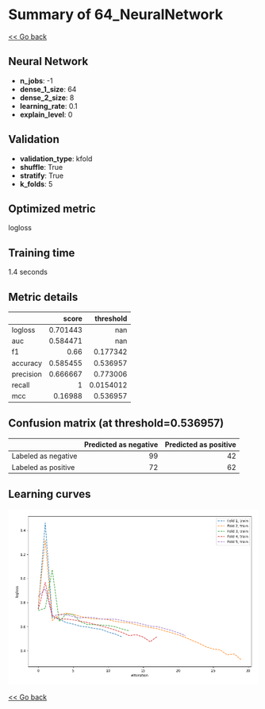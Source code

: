 # Summary of 64_NeuralNetwork

[<< Go back](../README.md)


## Neural Network
- **n_jobs**: -1
- **dense_1_size**: 64
- **dense_2_size**: 8
- **learning_rate**: 0.1
- **explain_level**: 0

## Validation
 - **validation_type**: kfold
 - **shuffle**: True
 - **stratify**: True
 - **k_folds**: 5

## Optimized metric
logloss

## Training time

1.4 seconds

## Metric details
|           |    score |   threshold |
|:----------|---------:|------------:|
| logloss   | 0.701443 | nan         |
| auc       | 0.584471 | nan         |
| f1        | 0.66     |   0.177342  |
| accuracy  | 0.585455 |   0.536957  |
| precision | 0.666667 |   0.773006  |
| recall    | 1        |   0.0154012 |
| mcc       | 0.16988  |   0.536957  |


## Confusion matrix (at threshold=0.536957)
|                     |   Predicted as negative |   Predicted as positive |
|:--------------------|------------------------:|------------------------:|
| Labeled as negative |                      99 |                      42 |
| Labeled as positive |                      72 |                      62 |

## Learning curves
![Learning curves](learning_curves.png)

[<< Go back](../README.md)
